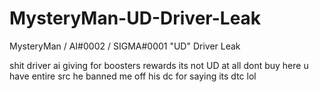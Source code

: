 # MysteryMan-UD-Driver-Leak
MysteryMan / AI#0002 / SIGMA#0001 "UD" Driver Leak


shit driver ai giving for boosters rewards its not UD at all dont buy here u have entire src
he banned me off his dc for saying its dtc lol
